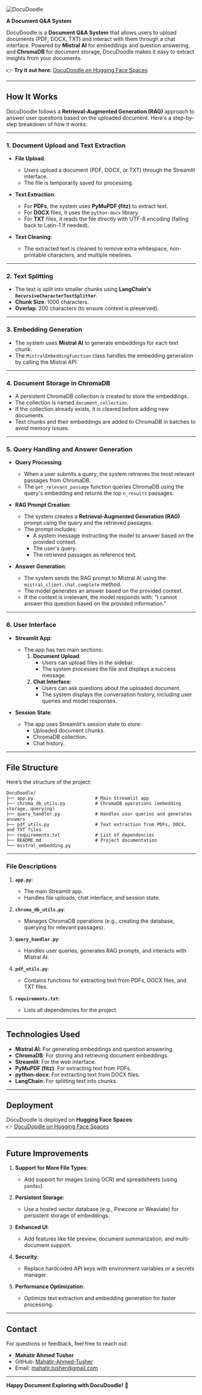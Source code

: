  
![DocuDoodle](https://github.com/user-attachments/assets/d2dc0478-cdf4-49a2-b45f-cbda8d625e08)

**A Document Q&A System**  

DocuDoodle is a **Document Q&A System** that allows users to upload documents (PDF, DOCX, TXT) and interact with them through a chat interface. Powered by **Mistral AI** for embeddings and question answering, and **ChromaDB** for document storage, DocuDoodle makes it easy to extract insights from your documents.  

👉 **Try it out here:** [DocuDoodle on Hugging Face Spaces](https://huggingface.co/spaces/MahatirTusher/DocuDoodle)  

---

## **How It Works**  

DocuDoodle follows a **Retrieval-Augmented Generation (RAG)** approach to answer user questions based on the uploaded document. Here's a step-by-step breakdown of how it works:  

---

### **1. Document Upload and Text Extraction**  
- **File Upload**:  
  - Users upload a document (PDF, DOCX, or TXT) through the Streamlit interface.  
  - The file is temporarily saved for processing.  

- **Text Extraction**:  
  - For **PDFs**, the system uses **PyMuPDF (fitz)** to extract text.  
  - For **DOCX** files, it uses the `python-docx` library.  
  - For **TXT** files, it reads the file directly with UTF-8 encoding (falling back to Latin-1 if needed).  

- **Text Cleaning**:  
  - The extracted text is cleaned to remove extra whitespace, non-printable characters, and multiple newlines.  

---

### **2. Text Splitting**  
- The text is split into smaller chunks using **LangChain's `RecursiveCharacterTextSplitter`**.  
- **Chunk Size**: 1000 characters.  
- **Overlap**: 200 characters (to ensure context is preserved).  

---

### **3. Embedding Generation**  
- The system uses **Mistral AI** to generate embeddings for each text chunk.  
- The `MistralEmbeddingFunction` class handles the embedding generation by calling the Mistral API.  

---

### **4. Document Storage in ChromaDB**  
- A persistent ChromaDB collection is created to store the embeddings.  
- The collection is named `document_collection`.  
- If the collection already exists, it is cleared before adding new documents.  
- Text chunks and their embeddings are added to ChromaDB in batches to avoid memory issues.  

---

### **5. Query Handling and Answer Generation**  
- **Query Processing**:  
  - When a user submits a query, the system retrieves the most relevant passages from ChromaDB.  
  - The `get_relevant_passage` function queries ChromaDB using the query's embedding and returns the top `n_results` passages.  

- **RAG Prompt Creation**:  
  - The system creates a **Retrieval-Augmented Generation (RAG)** prompt using the query and the retrieved passages.  
  - The prompt includes:  
    - A system message instructing the model to answer based on the provided context.  
    - The user's query.  
    - The retrieved passages as reference text.  

- **Answer Generation**:  
  - The system sends the RAG prompt to Mistral AI using the `mistral_client.chat.complete` method.  
  - The model generates an answer based on the provided context.  
  - If the context is irrelevant, the model responds with: "I cannot answer this question based on the provided information."  

---

### **6. User Interface**  
- **Streamlit App**:  
  - The app has two main sections:  
    1. **Document Upload**:  
       - Users can upload files in the sidebar.  
       - The system processes the file and displays a success message.  
    2. **Chat Interface**:  
       - Users can ask questions about the uploaded document.  
       - The system displays the conversation history, including user queries and model responses.  

- **Session State**:  
  - The app uses Streamlit's session state to store:  
    - Uploaded document chunks.  
    - ChromaDB collection.  
    - Chat history.  

---

## **File Structure**  

Here’s the structure of the project:  

```
DocuDoodle/
├── app.py                       # Main Streamlit app
├── chroma_db_utils.py           # ChromaDB operations (embedding storage, querying)
├── query_handler.py             # Handles user queries and generates answers
├── pdf_utils.py                 # Text extraction from PDFs, DOCX, and TXT files
├── requirements.txt             # List of dependencies
├── README.md                    # Project documentation
└── mistral_embedding.py                         
```

---

### **File Descriptions**  

1. **`app.py`**:  
   - The main Streamlit app.  
   - Handles file uploads, chat interface, and session state.  

2. **`chroma_db_utils.py`**:  
   - Manages ChromaDB operations (e.g., creating the database, querying for relevant passages).  

3. **`query_handler.py`**:  
   - Handles user queries, generates RAG prompts, and interacts with Mistral AI.  

4. **`pdf_utils.py`**:  
   - Contains functions for extracting text from PDFs, DOCX files, and TXT files.  

5. **`requirements.txt`**:  
   - Lists all dependencies for the project.  
 

---

## **Technologies Used**  
- **Mistral AI**: For generating embeddings and question answering.  
- **ChromaDB**: For storing and retrieving document embeddings.  
- **Streamlit**: For the web interface.  
- **PyMuPDF (fitz)**: For extracting text from PDFs.  
- **python-docx**: For extracting text from DOCX files.  
- **LangChain**: For splitting text into chunks.  

---

## **Deployment**  
DocuDoodle is deployed on **Hugging Face Spaces**:  
👉 [DocuDoodle on Hugging Face Spaces](https://huggingface.co/spaces/MahatirTusher/DocuDoodle)  

---

## **Future Improvements**  
1. **Support for More File Types**:  
   - Add support for images (using OCR) and spreadsheets (using `pandas`).  

2. **Persistent Storage**:  
   - Use a hosted vector database (e.g., Pinecone or Weaviate) for persistent storage of embeddings.  

3. **Enhanced UI**:  
   - Add features like file preview, document summarization, and multi-document support.  

4. **Security**:  
   - Replace hardcoded API keys with environment variables or a secrets manager.  

5. **Performance Optimization**:  
   - Optimize text extraction and embedding generation for faster processing.  

---

## **Contact**  
For questions or feedback, feel free to reach out:  
- **Mahatir Ahmed Tusher**  
- GitHub: [Mahatir-Ahmed-Tusher](https://github.com/Mahatir-Ahmed-Tusher)  
- Email: [mahatir.tusher@gmail.com](mailto:mahatir.tusher@gmail.com)  

---

**Happy Document Exploring with DocuDoodle!** 🚀
